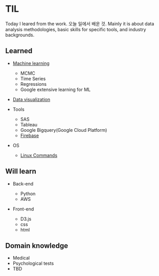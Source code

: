 # TIL

Today I leared from the work. 오늘 일에서 배운 것. Mainly it is about data analysis methodologies, basic skills for specific tools, and industry backgrounds.  


Learned 
--------
  * [Machine learning](https://github.com/Aliceleeme/TIL/blob/master/DataScience/MachineLearning/understanding-machine-learning.md)
    * MCMC
    * Time Series 
    * Regressions 
    * Google extensive learning for ML
    
  * [Data visualization](https://github.com/Aliceleeme/TIL/blob/master/DataScience/data-visualization-catalog.md) 
  
  * Tools
    * SAS
    * Tableau
    * Google Bigquery(Google Cloud Platform)
    * [Firebase](https://github.com/Aliceleeme/TIL/blob/master/DataScience/Firebase-and-data-analysis.md) 
    
  * OS
    * [Linux Commands](https://github.com/Aliceleeme/TIL/blob/master/OS/Basic-Linux-command-list.md)



Will learn
-----------
  * Back-end
    * Python
    * AWS
    
  * Front-end
    * D3.js
    * css
    * html 


Domain knowledge
-----------
  * Medical
  * Psychological tests 
  * TBD
  
